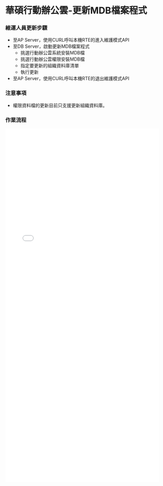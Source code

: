 # 華碩行動辦公雲-更新MDB檔案程式

### <div id="step">維運人員更新步驟</div>
* 至AP Server，使用CURL呼叫本機RTE的進入維護模式API
* 至DB Server，啟動更新MDB檔案程式
    * 挑選行動辦公雲系統安裝MDB檔
    * 挑選行動辦公雲權限安裝MDB檔
    * 指定要更新的組織資料庫清單
    * 執行更新
* 至AP Server，使用CURL呼叫本機RTE的退出維護模式API


### <div id="notice">注意事項</div>
* 權限資料檔的更新目前只支援更新組織資料庫。



### <div id="flowchart">作業流程</div>
<iframe height=1100 width=95% src="{0}/attachment/MDBUpdate.html"  frameborder=0  allowfullscreen></iframe>


